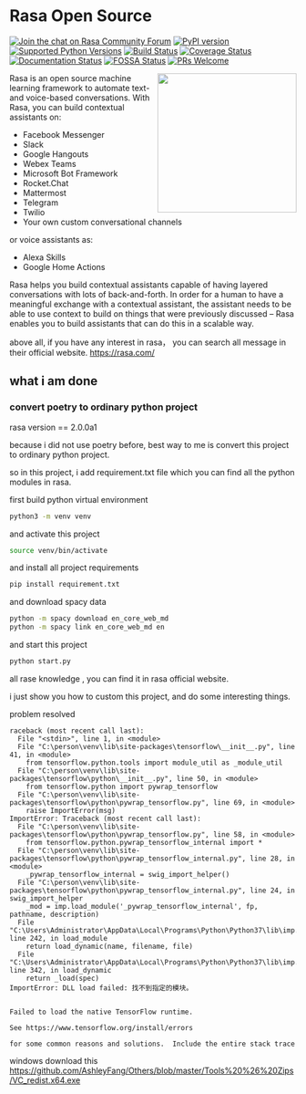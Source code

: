 # Rasa Open Source

[![Join the chat on Rasa Community Forum](https://img.shields.io/badge/forum-join%20discussions-brightgreen.svg)](https://forum.rasa.com/?utm_source=badge&utm_medium=badge&utm_campaign=pr-badge&utm_content=badge)
[![PyPI version](https://badge.fury.io/py/rasa.svg)](https://badge.fury.io/py/rasa)
[![Supported Python Versions](https://img.shields.io/pypi/pyversions/rasa.svg)](https://pypi.python.org/pypi/rasa)
[![Build Status](https://github.com/RasaHQ/rasa/workflows/Continuous%20Integration/badge.svg)](https://github.com/RasaHQ/rasa/actions)
[![Coverage Status](https://coveralls.io/repos/github/RasaHQ/rasa/badge.svg?branch=master)](https://coveralls.io/github/RasaHQ/rasa?branch=master)
[![Documentation Status](https://img.shields.io/badge/docs-stable-brightgreen.svg)](https://rasa.com/docs)
[![FOSSA Status](https://app.fossa.com/api/projects/custom%2B8141%2Fgit%40github.com%3ARasaHQ%2Frasa.git.svg?type=shield)](https://app.fossa.com/projects/custom%2B8141%2Fgit%40github.com%3ARasaHQ%2Frasa.git?ref=badge_shield)
[![PRs Welcome](https://img.shields.io/badge/PRs-welcome-brightgreen.svg?style=flat-square)](https://github.com/orgs/RasaHQ/projects/23)

<img align="right" height="244" src="https://www.rasa.com/assets/img/sara/sara-open-source-2.0.png">

Rasa is an open source machine learning framework to automate text-and voice-based conversations. With Rasa, you can build contextual assistants on:
- Facebook Messenger
- Slack
- Google Hangouts
- Webex Teams
- Microsoft Bot Framework
- Rocket.Chat
- Mattermost
- Telegram
- Twilio
- Your own custom conversational channels

or voice assistants as:
- Alexa Skills
- Google Home Actions

Rasa helps you build contextual assistants capable of having layered conversations with 
lots of back-and-forth. In order for a human to have a meaningful exchange with a contextual 
assistant, the assistant needs to be able to use context to build on things that were previously 
discussed – Rasa enables you to build assistants that can do this in a scalable way.


above all, if you have any interest in rasa， you can search all message in their
official website. https://rasa.com/

## what i am done

### convert poetry to ordinary python project

rasa version == 2.0.0a1

because i did not use poetry before, best way to me is convert this
project to ordinary python project.


so in this project, i add requirement.txt file which you can find all
the python modules in rasa.

first build python virtual environment
```bash
python3 -m venv venv
```

and activate this project

```bash
source venv/bin/activate
```

and  install all project requirements

```bash
pip install requirement.txt
```

and download spacy data
```bash
python -m spacy download en_core_web_md
python -m spacy link en_core_web_md en
```

and start this project

```bash
python start.py
```

all rase knowledge , you can find it in rasa official website.

i just show you how to custom this project, and do some interesting things.


problem resolved

```buildoutcfg
raceback (most recent call last):
  File "<stdin>", line 1, in <module>
  File "C:\person\venv\lib\site-packages\tensorflow\__init__.py", line 41, in <module>
    from tensorflow.python.tools import module_util as _module_util
  File "C:\person\venv\lib\site-packages\tensorflow\python\__init__.py", line 50, in <module>
    from tensorflow.python import pywrap_tensorflow
  File "C:\person\venv\lib\site-packages\tensorflow\python\pywrap_tensorflow.py", line 69, in <module>
    raise ImportError(msg)
ImportError: Traceback (most recent call last):
  File "C:\person\venv\lib\site-packages\tensorflow\python\pywrap_tensorflow.py", line 58, in <module>
    from tensorflow.python.pywrap_tensorflow_internal import *
  File "C:\person\venv\lib\site-packages\tensorflow\python\pywrap_tensorflow_internal.py", line 28, in <module>
    _pywrap_tensorflow_internal = swig_import_helper()
  File "C:\person\venv\lib\site-packages\tensorflow\python\pywrap_tensorflow_internal.py", line 24, in swig_import_helper
    _mod = imp.load_module('_pywrap_tensorflow_internal', fp, pathname, description)
  File "C:\Users\Administrator\AppData\Local\Programs\Python\Python37\lib\imp.py", line 242, in load_module
    return load_dynamic(name, filename, file)
  File "C:\Users\Administrator\AppData\Local\Programs\Python\Python37\lib\imp.py", line 342, in load_dynamic
    return _load(spec)
ImportError: DLL load failed: 找不到指定的模块。


Failed to load the native TensorFlow runtime.

See https://www.tensorflow.org/install/errors

for some common reasons and solutions.  Include the entire stack trace
```

windows download this
https://github.com/AshleyFang/Others/blob/master/Tools%20%26%20Zips/VC_redist.x64.exe





